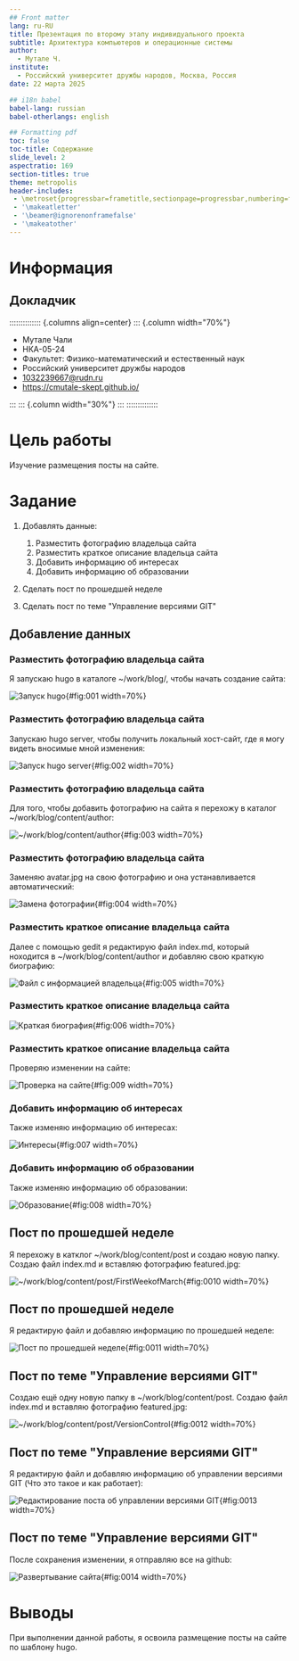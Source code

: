 ```yaml
---
## Front matter
lang: ru-RU
title: Презентация по второму этапу индивидуального проекта
subtitle: Архитектура компьютеров и операционные системы
author:
  - Мутале Ч.
institute:
  - Российский университет дружбы народов, Москва, Россия
date: 22 марта 2025

## i18n babel
babel-lang: russian
babel-otherlangs: english

## Formatting pdf
toc: false
toc-title: Содержание
slide_level: 2
aspectratio: 169
section-titles: true
theme: metropolis
header-includes:
 - \metroset{progressbar=frametitle,sectionpage=progressbar,numbering=fraction}
 - '\makeatletter'
 - '\beamer@ignorenonframefalse'
 - '\makeatother'
---
```


# Информация

## Докладчик

:::::::::::::: {.columns align=center}
::: {.column width="70%"}

  * Мутале Чали
  * НКА-05-24
  * Факультет: Физико-математический и естественный наук 
  * Российский университет дружбы народов
  * [1032239667@rudn.ru](1032239667@rudn.ru)
  * <https://cmutale-skept.github.io/>

:::
::: {.column width="30%"}
:::
::::::::::::::

# Цель работы

Изучение размещения посты на сайте.

# Задание

1. Добавлять данные:
   1. Разместить фотографию владельца сайта
   2. Разместить краткое описание владельца сайта
   3. Добавить информацию об интересах
   4. Добавить информацию об образовании
   
2. Сделать пост по прошедшей неделе
3. Сделать пост по теме "Управление версиями GIT" 


## Добавление данных

### Разместить фотографию владельца сайта

Я запускаю hugo в каталоге ~/work/blog/, чтобы начать создание сайта:

![Запуск hugo](image/1.PNG){#fig:001 width=70%}

### Разместить фотографию владельца сайта

Запускаю hugo server, чтобы получить локальный хост-сайт, где я могу видеть вносимые мной изменения: 

![Запуск hugo server](image/2.PNG){#fig:002 width=70%}

### Разместить фотографию владельца сайта

Для того, чтобы добавить фотографию на сайта я перехожу в каталог ~/work/blog/content/author:

![~/work/blog/content/author](image/3.PNG){#fig:003 width=70%}

### Разместить фотографию владельца сайта

Заменяю avatar.jpg на свою фотографию и она устанавливается автоматический:

![Замена фотографии](image/4.PNG){#fig:004 width=70%}

### Разместить краткое описание владельца сайта

Далее с помощью gedit я редактирую файл index.md, который ноходится в ~/work/blog/content/author и добавляю свою краткую биографию:

![Файл с информацией владельца](image/5.PNG){#fig:005 width=70%}

### Разместить краткое описание владельца сайта

![Краткая биография](image/6.PNG){#fig:006 width=70%}

### Разместить краткое описание владельца сайта

Проверяю изменении на сайте:

![Проверка на сайте](image/7.PNG){#fig:009 width=70%}

### Добавить информацию об интересах

Также изменяю информацию об интересах:

![Интересы](image/8.PNG){#fig:007 width=70%}

### Добавить информацию об образовании

Также изменяю информацию об образовании:

![Образование](image/9.PNG){#fig:008 width=70%}

## Пост по прошедшей неделе

Я перехожу в катклог ~/work/blog/content/post и создаю новую папку. Создаю файл index.md и вставляю фотографию featured.jpg:

![~/work/blog/content/post/FirstWeekofMarch](image/10.PNG){#fig:0010 width=70%}

## Пост по прошедшей неделе

Я редактирую файл и добавляю информацию по прошедшей неделе:

![Пост по прошедшей неделе](image/11.PNG){#fig:0011 width=70%}

## Пост по теме "Управление версиями GIT"

Создаю ещё одну новую папку в ~/work/blog/content/post. Создаю файл index.md и вставляю фотографию featured.jpg:

![~/work/blog/content/post/VersionControl](image/12.PNG){#fig:0012 width=70%}

## Пост по теме "Управление версиями GIT"

Я редактирую файл и добавляю информацию об управлении версиями GIT (Что это такое и как работает):

![Редактирование поста об управлении версиями GIT](image/13.PNG){#fig:0013 width=70%}

## Пост по теме "Управление версиями GIT"

После сохранения изменении, я отправляю все на github:

![Развертывание сайта](image/14.PNG){#fig:0014 width=70%}

# Выводы

При выполнении данной работы, я освоила размещение посты на сайте по шаблону hugo.
